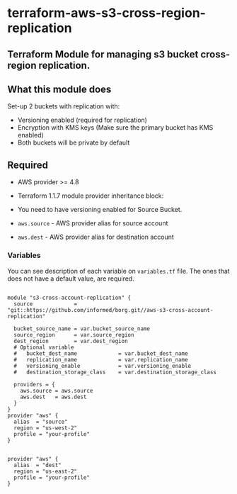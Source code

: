 # terraform-aws-s3-cross-region-replication
Terraform Module for managing s3 bucket cross-region replication.
----------------------

## What this module does
Set-up 2 buckets with replication with:
- Versioning enabled (required for replication) 
- Encryption with KMS keys (Make sure the primary bucket has KMS enabled)
- Both buckets will be private by default


## Required

- AWS provider >= 4.8
- Terraform 1.1.7 module provider inheritance block:
- You need to have versioning enabled for Source Bucket.

- `aws.source` - AWS provider alias for source account
- `aws.dest`   - AWS provider alias for destination account

### Variables

You can see description of each variable on `variables.tf` file. The ones that does not have a default value, are required.

```hcl

module "s3-cross-account-replication" {
  source             = "git::https://github.com/informed/borg.git//aws-s3-cross-account-replication"

  bucket_source_name = var.bucket_source_name
  source_region      = var.source_region
  dest_region        = var.dest_region
  # Optional variable
  #   bucket_dest_name             = var.bucket_dest_name
  #   replication_name             = var.replication_name
  #   versioning_enable            = var.versioning_enable
  #   destination_storage_class    = var.destination_storage_class

  providers = {
    aws.source = aws.source
    aws.dest   = aws.dest
  }
}
provider "aws" {
  alias  = "source"
  region = "us-west-2"
  profile = "your-profile"
}


provider "aws" {
  alias  = "dest"
  region = "us-east-2"
  profile = "your-profile"
}



```